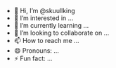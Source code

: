 - 👋 Hi, I’m @skuullking
- 👀 I’m interested in ...
- 🌱 I’m currently learning ...
- 💞️ I’m looking to collaborate on ...
- 📫 How to reach me ...
- 😄 Pronouns: ...
- ⚡ Fun fact: ...

<!---
skuullking/skuullking is a ✨ special ✨ repository because its `README.md` (this file) appears on your GitHub profile.
You can click the Preview link to take a look at your changes.
--->
